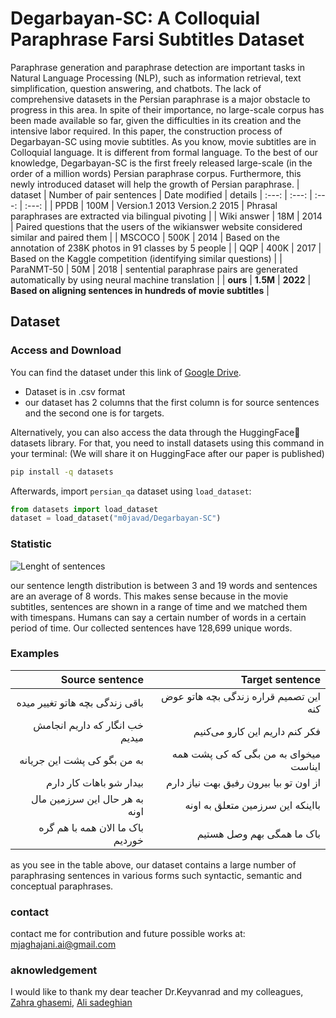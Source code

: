 # Degarbayan-SC: A Colloquial Paraphrase Farsi Subtitles Dataset
Paraphrase generation and paraphrase detection are important tasks in Natural Language Processing (NLP), such as information retrieval, text simplification, question answering, and chatbots. The lack of comprehensive datasets in the Persian paraphrase is a major obstacle to progress in this area. In spite of their importance, no large-scale corpus has been made available so far, given the difficulties in its creation and the intensive labor required. In this paper, the construction process of Degarbayan-SC using movie subtitles. As you know, movie subtitles are in Colloquial language. It is different from formal language.  To the best of our knowledge, Degarbayan-SC is the first freely released large-scale (in the order of a million words) Persian paraphrase corpus. Furthermore, this newly introduced dataset will help the growth of Persian paraphrase. 
| dataset | Number of pair sentences | Date modified | details
| :---: | :---: | :---: | :---: |
| PPDB | 100M | Version.1 2013  Version.2 2015 | Phrasal paraphrases are extracted via bilingual pivoting |
| Wiki answer | 18M | 2014 | Paired questions that the users of the wikianswer website considered similar and paired them |
| MSCOCO | 500K | 2014 | Based on the annotation of 238K photos in 91 classes by 5 people |
| QQP | 400K | 2017 | Based on the Kaggle competition (identifying similar questions) |
| ParaNMT-50 | 50M | 2018 | sentential paraphrase pairs are generated automatically by using neural machine translation |
| **ours** | **1.5M** | **2022** | **Based on aligning sentences in hundreds of movie subtitles** |
 
 
## Dataset

### Access and Download
You can find the dataset under this link of [Google Drive](https://drive.google.com/file/d/1-0B-t9MISKmymaBn88ay4EUS1X7awwLL/view?usp=sharing).
- Dataset is in .csv format
- our dataset has 2 columns that the first column is for source sentences and the second one is for targets.

Alternatively, you can also access the data through the HuggingFace🤗 datasets library.
For that, you need to install datasets using this command in your terminal:
(We will share it on HuggingFace after our paper is published)
```sh
pip install -q datasets
```

Afterwards, import `persian_qa` dataset using `load_dataset`:

```python
from datasets import load_dataset
dataset = load_dataset("m0javad/Degarbayan-SC")
```

### Statistic
![Lenght of sentences](https://i.ibb.co/C1RJhTZ/lenght.jpg")

our sentence length distribution is between 3 and 19 words and sentences are an average of 8 words. This makes sense because in the movie subtitles, sentences are shown in a range of time and we matched them with timespans. Humans can say a certain number of words in a certain period of time. Our collected sentences have 128,699 unique words.

### Examples

| Source sentence | Target sentence |
| ---: | ---: |
| باقی زندگی بچه هاتو تغییر میده | این تصمیم قراره زندگی بچه هاتو عوض کنه| 
| خب انگار که داریم انجامش میدیم | فکر کنم داریم این کارو می‌کنیم |
| به من بگو کی پشت این جریانه | میخوای به من بگی که کی پشت همه ایناست | 
| بیدار شو   باهات کار دارم | از اون تو بیا بیرون رفیق بهت نیاز دارم |
|به هر حال  این سرزمین مال اونه | بااینکه این سرزمین متعلق به اونه  | 
|باک  ما الان همه با هم گره خوردیم |  باک  ما همگی بهم وصل هستیم| 

as you see in the table above, our dataset contains a large number of paraphrasing sentences in various forms such syntactic, semantic and conceptual paraphrases.

### contact

contact me for contribution and future possible works at: mjaghajani.ai@gmail.com

### aknowledgement

I would like to thank my dear teacher Dr.Keyvanrad and my colleagues, [Zahra ghasemi](https://github.com/ZahraGhasemi-AI), [Ali sadeghian](https://github.com/alisdnn)
